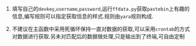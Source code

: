1. 填写自己的`devkey`,`username`,`password`,运行`ffdata.py`获取`pastebin`上有趣的信息,编写规则可以指定获取信息的样式.规则由`yara`规则构成.

2. 不建议在主函数中采用死循环保持一直对数据的获取,可以采用`crontab`的方式对数据进行获取.另未对匹配后的数据做处理,只是输出到了终端,可自由定制


